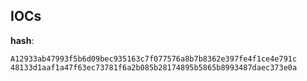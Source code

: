 
## IOCs

__hash__:

```text
A12933ab47993f5b6d09bec935163c7f077576a8b7b8362e397fe4f1ce4e791c
48133d1aaf1a47f63ec73781f6a2b085b28174895b5865b8993487daec373e0a
```